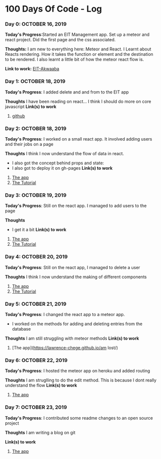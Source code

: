 # 100 Days Of Code - Log

### Day 0: OCTOBER 16, 2019

**Today's Progress**:Started an EIT Management app. Set up a meteor and react project. Did the first page and the css associated.

**Thoughts:**  I am new to everything here: Meteor and React. I Learnt about Reacts rendering. How it takes the function or element and the destination to be rendered. I also learnt a little bit of how the meteor react flow is.

**Link to work:** [EIT-Akwaaba](http://www.example.com)


### Day 1: OCTOBER 18, 2019

**Today's Progress**: I added delete and and from to the EIT app

**Thoughts** I have been reading on react... I think I should do more on core javascript
**Link(s) to work**
1. [github](https://github.com/lawrence-chege/Akwaaba-EITs)

### Day 2: OCTOBER 18, 2019

**Today's Progress**: I worked on a small react app. It involved adding users and their jobs on a page

**Thoughts** I think I now understand the flow of data in react.
- I also got the concept behind props and state:
- I also got to deploy it on gh-pages
**Link(s) to work**
1. [The app](https://lawrence-chege.github.io/tic-tac/)
2. [The Tutorial](https://www.taniarascia.com/getting-started-with-react/)

### Day 3: OCTOBER 19, 2019

**Today's Progress**: Still on the react app. I managed to add users to the page

**Thoughts** 
- I get it a bit
**Link(s) to work**
1. [The app](https://lawrence-chege.github.io/tic-tac/)
2. [The Tutorial](https://www.taniarascia.com/getting-started-with-react/)


### Day 4: OCTOBER 20, 2019

**Today's Progress**: Still on the react app, I managed to delete a user

**Thoughts** I think I now understand the making of different components
1. [The app](https://lawrence-chege.github.io/tic-tac/)
2. [The Tutorial](https://www.taniarascia.com/getting-started-with-react/)

### Day 5: OCTOBER 21, 2019

**Today's Progress**: I changed the react app to a meteor app.
- I worked on the methods for adding and deleting entries from the database

**Thoughts** I am still struggling with meteor methods
**Link(s) to work**
1. [The app](https://lawrence-chege.github.io/am lost/)

### Day 6: OCTOBER 22, 2019

**Today's Progress**: I hosted the meteor app on heroku and added routing

**Thoughts** I am struglling to do the edit method.
This is because I dont  really understand the flow
**Link(s) to work**
1. [The app](https://am-lost.herokuapp.com/)

### Day 7: OCTOBER 23, 2019

**Today's Progress**: I contributed some readme changes to an open source project

**Thoughts** I am writing a blog on git

**Link(s) to work**
1. [The app](https://github.com/wecodeafrica/hospitalsghana)
